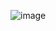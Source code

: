 ![image](https://github.com/test-jinho/test-jinho/assets/165449131/f02c1ee8-a6b7-4be4-8888-38847f586ea8)
